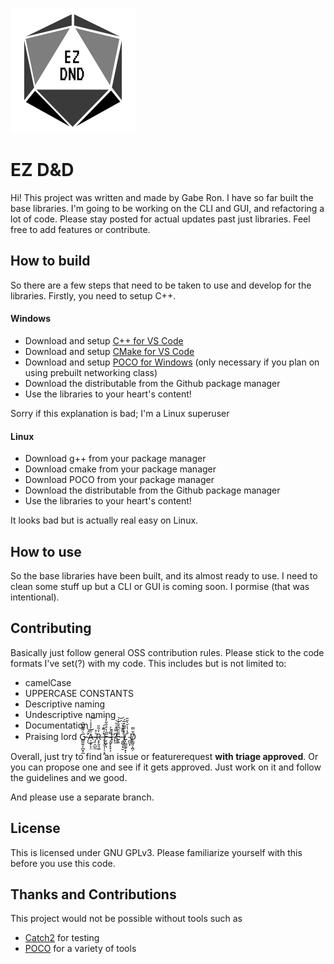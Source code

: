 ![](ezdndlogo.png)

# EZ D&D
Hi! 
This project was written and made by Gabe Ron.
I have so far built the base libraries.
I'm going to be working on the CLI and GUI, and refactoring a lot of code.
Please stay posted for actual updates past just libraries.
Feel free to add features or contribute.

## How to build
So there are a few steps that need to be taken to use and develop for the libraries.
Firstly, you need to setup C++.

#### Windows
* Download and setup [C++ for VS Code](https://code.visualstudio.com/docs/languages/cpp)
* Download and setup [CMake for VS Code](https://marketplace.visualstudio.com/items?itemName=vector-of-bool.cmake-tools)
* Download and setup [POCO for Windows](https://pocoproject.org/index.html)
(only necessary if you plan on using prebuilt networking class)
* Download the distributable from the Github package manager
* Use the libraries to your heart's content!

Sorry if this explanation is bad; I'm a Linux superuser

#### Linux
* Download g++ from your package manager
* Download cmake from your package manager
* Download POCO from your package manager
* Download the distributable from the Github package manager
* Use the libraries to your heart's content!

It looks bad but is actually real easy on Linux.

## How to use
So the base libraries have been built, and its almost ready to use.
I need to clean some stuff up but a CLI or GUI is coming soon.
I pormise (that was intentional).

## Contributing
Basically just follow general OSS contribution rules.
Please stick to the code formats I've set(?) with my code.
This includes but is not limited to:
* camelCase
* UPPERCASE CONSTANTS
* Descriptive naming
* Undescriptive naming
* Documentation
* Praising lord G̷̳̼͍̗̪̬̩̲͛͌̽͆̑ ̴̛̖̈́͜͝Ȁ̶̠͉̙͎̤̋̓̍̾͗͝ ̴̡̠̯̺̰͐̊Ṙ̶͓̙͈͉͚̉͂̎ ̵̢͓̫̩̹̦͔̭̽́̃͊́F̶̬͖̙͉̑̔̊̎͋̓͛͘ ̴̧̮̙̙̟͕͌̉̉I̶̜̦͗̽̕ ̸̪̼̋̿̂͑͐͝E̵̢͍̋̑͆̂̎͐̍͝ ̶͉͇̬͙̮͗͌͊̔̈̚L̸̢̤̳͚̠͓̓̿̅̽̅́ͅ ̴̪̼͓́̾̔̇̆̀̆̎Ď̸̙̳͈͕̪̗̿

Overall, just try to find an issue or featurerequest **with triage approved**.
Or you can propose one and see if it gets approved. 
Just work on it and follow the guidelines and we good.

And please use a separate branch.

## License
This is licensed under GNU GPLv3.
Please familiarize yourself with this before you use this code.

## Thanks and Contributions
This project would not be possible without tools such as
* [Catch2](https://github.com/catchorg/Catch2) for testing
* [POCO](https://pocoproject.org/) for a variety of tools
